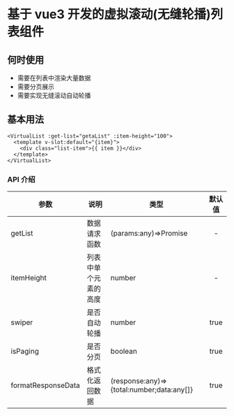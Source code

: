 # 基于 vue3 开发的虚拟滚动(无缝轮播)列表组件

## 何时使用

- 需要在列表中渲染大量数据
- 需要分页展示
- 需要实现无缝滚动自动轮播

## 基本用法

```vue
<VirtualList :get-list="getaList" :item-height="100">
  <template v-slot:default="{item}">
    <div class="list-item">{{ item }}</div>
  </template>
</VirtualList>
```

### API 介绍

| 参数       | 说明                 | 类型                       | 默认值 |
| ---------- | -------------------- | -------------------------- | :----: |
| getList    | 数据请求函数         | (params:any)=>Promise<any> |   -    |
| itemHeight | 列表中单个元素的高度 | number                     |   -    |
| swiper     | 是否自动轮播         | number                     |  true  |
| isPaging   | 是否分页             | boolean                    |  true  |
| formatResponseData   | 格式化返回数据             | (response:any)=> {total:number;data:any[]}                   |  true  |
